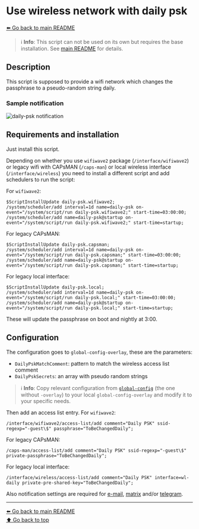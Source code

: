 Use wireless network with daily psk
===================================

[⬅️ Go back to main README](../README.md)

> ℹ️ **Info**: This script can not be used on its own but requires the base
> installation. See [main README](../README.md) for details.

Description
-----------

This script is supposed to provide a wifi network which changes the
passphrase to a pseudo-random string daily.

### Sample notification

![daily-psk notification](daily-psk.d/notification.avif)

Requirements and installation
-----------------------------

Just install this script.

Depending on whether you use `wifiwave2` package (`/interface/wifiwave2`)
or legacy wifi with CAPsMAN (`/caps-man`) or local wireless interface
(`/interface/wireless`) you need to install a different script and add
schedulers to run the script:

For `wifiwave2`:

    $ScriptInstallUpdate daily-psk.wifiwave2;
    /system/scheduler/add interval=1d name=daily-psk on-event="/system/script/run daily-psk.wifiwave2;" start-time=03:00:00;
    /system/scheduler/add name=daily-psk@startup on-event="/system/script/run daily-psk.wifiwave2;" start-time=startup;

For legacy CAPsMAN:

    $ScriptInstallUpdate daily-psk.capsman;
    /system/scheduler/add interval=1d name=daily-psk on-event="/system/script/run daily-psk.capsman;" start-time=03:00:00;
    /system/scheduler/add name=daily-psk@startup on-event="/system/script/run daily-psk.capsman;" start-time=startup;

For legacy local interface:

    $ScriptInstallUpdate daily-psk.local;
    /system/scheduler/add interval=1d name=daily-psk on-event="/system/script/run daily-psk.local;" start-time=03:00:00;
    /system/scheduler/add name=daily-psk@startup on-event="/system/script/run daily-psk.local;" start-time=startup;

These will update the passphrase on boot and nightly at 3:00.

Configuration
-------------

The configuration goes to `global-config-overlay`, these are the parameters:

* `DailyPskMatchComment`: pattern to match the wireless access list comment
* `DailyPskSecrets`: an array with pseudo random strings

> ℹ️ **Info**: Copy relevant configuration from
> [`global-config`](../global-config.rsc) (the one without `-overlay`) to
> your local `global-config-overlay` and modify it to your specific needs.

Then add an access list entry. For `wifiwave2`:

    /interface/wifiwave2/access-list/add comment="Daily PSK" ssid-regexp="-guest\$" passphrase="ToBeChangedDaily";

For legacy CAPsMAN:

    /caps-man/access-list/add comment="Daily PSK" ssid-regexp="-guest\$" private-passphrase="ToBeChangedDaily";

For legacy local interface:

    /interface/wireless/access-list/add comment="Daily PSK" interface=wl-daily private-pre-shared-key="ToBeChangedDaily";

Also notification settings are required for
[e-mail](mod/notification-email.md),
[matrix](mod/notification-matrix.md) and/or
[telegram](mod/notification-telegram.md).

---
[⬅️ Go back to main README](../README.md)  
[⬆️ Go back to top](#top)
